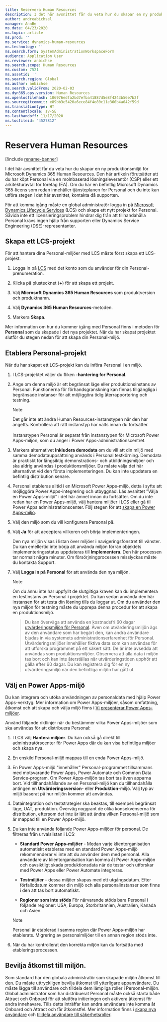 ```yaml
---
title: Reservera Human Resources
description: I det här avsnittet får du veta hur du skapar en ny produktionsmiljö för Microsoft Dynamics 365 Human Resources.
author: andreabichsel
manager: AnnBe
ms.date: 04/23/2020
ms.topic: article
ms.prod: ''
ms.service: dynamics-human-resources
ms.technology: ''
ms.search.form: SystemAdministrationWorkspaceForm
audience: Application User
ms.reviewer: anbichse
ms.search.scope: Human Resources
ms.custom: 7521
ms.assetid: ''
ms.search.region: Global
ms.author: anbichse
ms.search.validFrom: 2020-02-03
ms.dyn365.ops.version: Human Resources
ms.openlocfilehash: 106976edfa2bd7efba41887d5e8f4243b56e7b2f
ms.sourcegitcommit: e89bb3e5420a6ece84f4e80c11e360b4a042f59d
ms.translationtype: HT
ms.contentlocale: sv-SE
ms.lasthandoff: 11/17/2020
ms.locfileid: "4527812"
---
```

# <a name="provision-human-resources"></a>Reservera Human Resources

[!include [rename-banner](~/includes/cc-data-platform-banner.md)]

I det här avsnittet får du veta hur du skapar en ny produktionsmiljö för Microsoft Dynamics 365 Human Resources. Den här artikeln förutsätter att du har köpt Personal via en molnbaserad lösningsleverantör (CSP) eller ett arkitekturavtal för företag (EA). Om du har en befintlig Microsoft Dynamics 365-licens som redan innehåller tjänsteplanen for Personal och du inte kan utföra stegen i det här avsnittet, kontakta då supporten.

För att komma igång måste en global administratör logga in på [Microsoft Dynamics Lifecycle Services](https://lcs.dynamics.com) (LCS) och skapa ett nytt projekt for Personal. Såvida inte ett licensieringsproblem hindrar dig från att tillhandahålla Personal krävs ingen hjälp från supporten eller Dynamics Service Engineering (DSE)-representanter.

## <a name="create-an-lcs-project"></a>Skapa ett LCS-projekt

För att hantera dina Personal-miljöer med LCS måste först skapa ett LCS-projekt.

1. Logga in på [LCS](https://lcs.dynamics.com/Logon/Index) med det konto som du använder för din Personal-prenumeration.

2. Klicka på plustecknet (**+**) för att skapa ett projekt.

3. Välj **Microsoft Dynamics 365 Human Resources** som produktversion och produktnamn.

4. Välj **Dynamics 365 Human Resources**-metoden.

5. Markera **Skapa**.

Mer information om hur du kommer igång med Personal finns i metoden för **Personal** som du skapade i det nya projektet. När du har skapat projektet slutför du stegen nedan för att skapa din Personal-miljö.

## <a name="provision-a-human-resources-project"></a>Etablera Personal-projekt

När du har skapat ett LCS-projekt kan du införa Personal i en miljö.

1. I LCS-projektet väljer du fliken **-hantering for Personal**.

2. Ange om denna miljö är ett begränsat läge eller produktionsinstans av Personal. Funktionerna för förhandsgranskning kan finnas tillgängliga i begränsade instanser för att möjliggöra tidig återrapportering och testning.
   
    > [!NOTE]
    > Det går inte att ändra Human Resources-instanstypen när den har angetts. Kontrollera att rätt instanstyp har valts innan du fortsätter.</br></br>
    > Instanstypen Personal är separat från instanstypen för Microsoft Power Apps-miljön, som du anger i Power Apps-administrationscentret.
    
3. Markera alternativet **Inkludera demodata** om du vill att din miljö med samma demodatauppsättning används i Personal testkörning. Demodata är praktiskt för långsiktig demonstrations- och utbildningsmiljöer och ska aldrig användas i produktionsmiljöer. Du måste välja det här alternativet vid den första implementeringen. Du kan inte uppdatera en befintlig distribution senare.

4. Personal etableras alltid i en Microsoft Power Apps-miljö, detta i syfte att möjliggöra Power Apps-integrering och utbyggnad. Läs avsnittet ”Välja en Power Apps-miljö” i det här ämnet innan du fortsätter. Om du inte redan har en Power Apps-miljö, välj hantera miljöer i LCS eller gå till Power Apps administrationscenter. Följ stegen för att [skapa en Power Apps-miljö](https://docs.microsoft.com/powerapps/administrator/create-environment).

5. Välj den miljö som du vill konfigurera Personal på.

6. Välj **Ja** för att acceptera villkoren och börja implementeringen.

   Den nya miljön visas i listan över miljöer i navigeringsfönstret till vänster. Du kan emellertid inte börja att använda miljön förrän objektets implementeringsstatus uppdateras till **Implementera**. Den här processen tar normalt några minuter. Om försörjningprocessen misslyckas måste du kontakta Support.

7. Välj **Logga in på Personal** för att använda den nya miljön.

    > [!NOTE]
    > Om du ännu inte har uppfyllt de slutgiltiga kraven kan du implementera en testinstans av Personal i projektet. Du kan sedan använda den här instansen för att testa din lösning tills du loggar ut. Om du använder den nya miljön för testning måste du upprepa denna procedur för att skapa en produktionsmiljö.

    > Du kan överväga att använda en kostnadsfri 60 dagar [utvärderingsmiljön för Personal](https://go.microsoft.com/fwlink/p/?LinkId=2115962). Även om utvärderingsmiljön ägs av den användare som har begärt den, kan andra användare bjudas in via systemets administrationserfarenhet för Personal. Utvärderingsmiljöer innehåller fiktiva data som kan användas för att utforska programmet på ett säkert sätt. De är inte avsedda att användas som produktionsmiljöer. Observera att alla data i miljön tas bort och kan inte återställas när utvärderingstiden upphör att gälla efter 60 dagar. Du kan registrera dig för en ny utvärderingsmiljö när den befintliga miljön har gått ut.

## <a name="select-a-power-apps-environment"></a>Välj en Power Apps-miljö

Du kan integrera och utöka användningen av personaldata med hjälp Power Apps-verktyg. Mer information om Power Apps-miljöer, såsom omfattning, åtkomst och att skapa och välja miljö finns i [Vi presenterar Power Apps-miljöer](https://powerapps.microsoft.com/blog/powerapps-environments/). 

Använd följande riktlinjer när du bestämmer vilka Power Apps-miljöer som ska användas för att distribuera Personal: 

1. I LCS välj **Hantera miljöer**. Du kan också gå direkt till administratörscenter för Power Apps där du kan visa befintliga miljöer och skapa nya.

2. En enskild Personal-miljö mappas till en enda Power Apps-miljö.

3. En Power Apps-miljö "innehåller" Personal-programmet tillsammans med motsvarande Power Apps, Power Automate och Common Data Service-program. Om Power Apps-miljön tas bort tas även apparna bort. Vid tillhandahållande av en Personal-miljö kan du tillhandahålla antingen en **Utvärderingsversion**- eller **Produktion**-miljö. Välj typ av miljö baserat på hur miljön kommer att användas. 

4. Dataintegration och teststrategier ska beaktas, till exempel: begränsat läge, UAT, produktion. Överväg noggrant de olika konsekvenserna för distribution, eftersom det inte är lätt att ändra vilken Personal-miljö som är mappad till en Power Apps-miljö.

5. Du kan inte använda följande Power Apps-miljöer för personal. De filtreras från urvalslistan i LCS:
 
    - **Standard Power Apps-miljöer** - Medan varje klientorganisation automatiskt etableras med en standard Power Apps-miljö rekommenderar vi inte att du använder dem med personal. Alla användare av klientorganisation kan komma åt Power Apps-miljön och oavsiktligt skada produktionsdata när de testar och utforskar med Power Apps eller Power Automate integreras.
   
    - **Testmiljöer** – dessa miljöer skapas med ett utgångsdatum. Efter förfallodatum kommer din miljö och alla personalinstanser som finns i den att tas bort automatiskt.
   
    - **Regioner som inte stöds** För närvarande stöds bara Personal i följande regioner: USA, Europa, Storbritannien, Australien, Kanada och Asien.

    > [!NOTE]
    > Personal är etablerad i samma region där Power Apps-miljön har etablerats. Migrering av personalmiljöer till en annan region stöds inte.

6. När du har kontrollerat den korrekta miljön kan du fortsätta med etableringsprocessen. 
 
## <a name="grant-access-to-the-environment"></a>Bevilja åtkomst till miljön.

Som standard har den globala administratör som skapade miljön åtkomst till den. Du måste uttryckligen bevilja åtkomst till ytterligare appanvändare. Du måste lägga till användare och tilldela dem lämpliga roller i Personal-miljön. Global administratör som har distribuerat Personal måste också starta både Attract och Onboard för att slutföra initieringen och aktivera åtkomst för andra innehavare. Tills detta inträffar kan andra användare inte komma åt Onboard och Attract och får åtkomstfel. Mer information finns i [skapa nya användare](https://docs.microsoft.com/dynamics365/unified-operations/dev-itpro/sysadmin/tasks/create-new-users) och [tilldela användare till säkerhetsroller](https://docs.microsoft.com/dynamics365/unified-operations/dev-itpro/sysadmin/tasks/assign-users-security-roles). 
